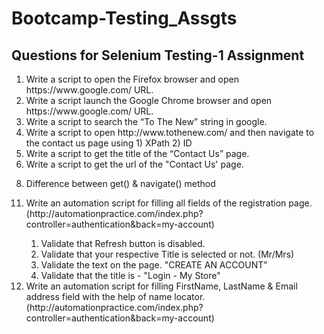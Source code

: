 # Bootcamp-Testing_Assgts
## Questions for Selenium Testing-1 Assignment 
<ol>
<li>Write a script to open the Firefox browser and open https://www.google.com/ URL. </li>
<li>Write a script launch the Google Chrome browser and open https://www.google.com/ URL.</li>
<li>Write a script to search the “To The New” string in google. </li>
<li>Write a script to open http://www.tothenew.com/  and then navigate to the contact us page using 1) XPath 2) ID</li>
<li>Write a script to get the title of the “Contact Us” page.</li>
<li>Write a script to get the url of the "Contact Us' page.</li>
</ol>
<ol start =8>
<li>Difference between get() & navigate() method</li>
</ol>
<ol start =11>
<li> Write an automation script for filling all fields of the registration page. (http://automationpractice.com/index.php?controller=authentication&back=my-account)</li>
<ol start = 'a'>
   <li>Validate that Refresh button is disabled.</li>

   <li>Validate that your respective Title is selected or not. (Mr/Mrs)</li>

   <li>Validate the text on the page. "CREATE AN ACCOUNT" </li>

   <li>Validate that the title is  - "Login - My Store"</li>
</ol>

<li>Write an automation script for filling FirstName, LastName & Email address field with the help of name locator. 
(http://automationpractice.com/index.php?controller=authentication&back=my-account)</li>
</ol>
